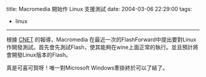 title: Macromedia 開始作 Linux 支援測試
date: 2004-03-06 22:29:00
tags: 
- linux
---

根據 [CNET](http://news.com.com/2100-7344_3-5170061.html) 的報導，Macromedia 在最近一次的FlashForward中提出要對Linux作開發測試。首先會先測試Flash，使其能夠在wine上面正常的執行。並且預計將會開發Linux版本的Flash。

真是可喜可賀呀！唯一對Microsoft Windows牽掛終於可以了結了。